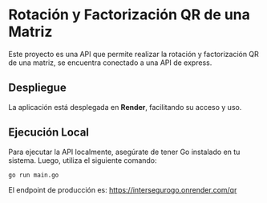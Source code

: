 # Rotación y Factorización QR de una Matriz  

Este proyecto es una API que permite realizar la rotación y factorización QR de una matriz, se encuentra conectado a una API de express.

## Despliegue  
La aplicación está desplegada en **Render**, facilitando su acceso y uso.  

## Ejecución Local  
Para ejecutar la API localmente, asegúrate de tener Go instalado en tu sistema. Luego, utiliza el siguiente comando:  
```bash
go run main.go
```
El endpoint de producción es: https://intersegurogo.onrender.com/qr
